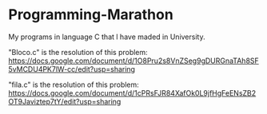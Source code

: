 # Programming-Marathon
My programs in language C that l have maded in University.

"Bloco.c" is the resolution of this problem: https://docs.google.com/document/d/1O8Pru2s8VnZSeg9gDURGnaTAh8SF5vMCDU4PK7lW-cc/edit?usp=sharing

"fila.c" is the resolution of this problem: https://docs.google.com/document/d/1cPRsFJR84XafOk0L9jfHgFeENsZB2OT9Javiztep7tY/edit?usp=sharing
